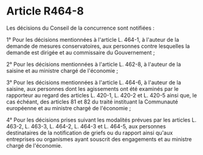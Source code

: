 # Article R464-8

Les décisions du Conseil de la concurrence sont notifiées :

1° Pour les décisions mentionnées à l'article L. 464-1, à l'auteur de la demande de mesures conservatoires, aux personnes contre lesquelles la demande est dirigée et au commissaire du Gouvernement ;

2° Pour les décisions mentionnées à l'article L. 462-8, à l'auteur de la saisine et au ministre chargé de l'économie ;

3° Pour les décisions mentionnées à l'article L. 464-6, à l'auteur de la saisine, aux personnes dont les agissements ont été examinés par le rapporteur au regard des articles L. 420-1, L. 420-2 et L. 420-5 ainsi que, le cas échéant, des articles 81 et 82 du traité instituant la Communauté européenne et au ministre chargé de l'économie ;

4° Pour les décisions prises suivant les modalités prévues par les articles L. 463-2, L. 463-3, L. 464-2, L. 464-3 et L. 464-5, aux personnes destinataires de la notification de griefs ou du rapport ainsi qu'aux entreprises ou organismes ayant souscrit des engagements et au ministre chargé de l'économie.
